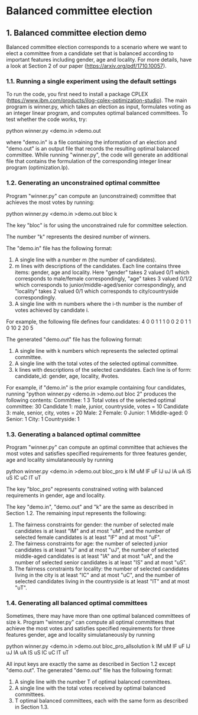 # Balanced committee election


## 1. Balanced committee election demo

Balanced committee election corresponds to a scenario where we want to elect a committee from a candidate set that is balanced according to important features including gender, age and locality. For more details, have a look at Section 2 of our paper (https://arxiv.org/pdf/1710.10057).


### 1.1. Running a single experiment using the default settings

To run the code, you first need to install a package CPLEX (https://www.ibm.com/products/ilog-cplex-optimization-studio). 
The main program is winner.py, which takes an election as input, formulates voting as an integer linear program, and computes optimal balanced committees. To test whether the code works, try:

  python winner.py <demo.in >demo.out

where "demo.in" is a file containing the information of an election and "demo.out" is an output file that records the resulting optimal balanced committee. 
  While running "winner.py", the code will generate an additional file that contains the formulation of the corresponding integer linear program (optimization.lp).


### 1.2. Generating an unconstrained optimal committee 

Program "winner.py" can compute an (unconstrained) committee that achieves the most votes by running:

  python winner.py <demo.in >demo.out bloc k

The key "bloc" is for using the unconstrained rule for committee selection. 

The number "k" represents the desired number of winners. 

The "demo.in" file has the following format:
  1. A single line with a number m (the number of candidates).
  2. m lines with descriptions of the candidates. Each line contains three items: gender, age and locality. Here "gender" takes 2 valued 0/1 which corresponds to male/female correspondingly, "age" takes 3 valued 0/1/2 which corresponds to junior/middle-aged/senior correspondingly, and "locality" takes 2 valued 0/1 which corresponds to city/countryside correspondingly. 
  3. A single line with m numbers where the i-th number is the number of votes achieved by candidate i.

For example, the following file defines four candidates:
  4
  0 0 1
  1 1 0
  0 2 0
  1 1 0
  10 2 20 5

The generated "demo.out" file has the following format:
  1. A single line with k numbers which represents the selected optimal committee.
  2. A single line with the total votes of the selected optimal committee.
  3. k lines with descriptions of the selected candidates. Each line is of form: candidate_id: gender, age, locality, #votes.

For example, if "demo.in" is the prior example containing four candidates, running "python winner.py <demo.in >demo.out bloc 2" produces the following contents:
  Committee: 1 3 
  Total votes of the selected optimal committee: 30
  Candidate 1: male, junior, countryside, votes = 10
  Candidate 3: male, senior, city, votes = 20
  Male: 2
  Female: 0
  Junior: 1
  Middle-aged: 0
  Senior: 1
  City: 1
  Countryside: 1

   

### 1.3. Generating a balanced optimal committee 

Program "winner.py" can compute an optimal committee that achieves the most votes and satisfies specified requirements for three features gender, age and locality simulataneously by running

  python winner.py <demo.in >demo.out bloc_pro k lM uM lF uF lJ uJ lA uA lS uS lC uC lT uT

The key "bloc_pro" represents constrained voting with balanced requirements in gender, age and locality. 

The key "demo.in", "demo.out" and "k" are the same as described in Section 1.2. The remaining input represents the following:
  1. The fairness constraints for gender: the number of selected male candidates is at least "lM" and at most "uM", and the number of selected female candidates is at least "lF" and at most "uF".
  2. The fairness constraints for age: the number of selected junior candidates is at least "lJ" and at most "uJ", the number of selected middle-aged candidates is at least "lA" and at most "uA", and the number of selected senior candidates is at least "lS" and at most "uS".
  3. The fairness constraints for locality: the number of selected candidates living in the city is at least "lC" and at most "uC", and the number of selected candidates living in the countryside is at least "lT" and at most "uT".


### 1.4. Generating all balanced optimal committees

Sometimes, there may have more than one optimal balanced committees of size k. Program "winner.py" can compute all optimal committees that achieve the most votes and satisfies specified requirements for three features gender, age and locality simulataneously by running

  python winner.py <demo.in >demo.out bloc_pro_allsolution k lM uM lF uF lJ uJ lA uA lS uS lC uC lT uT

All input keys are exactly the same as described in Section 1.2 except "demo.out". The generated "demo.out" file has the following format:
  1. A single line with the number T of optimal balanced committees.  
  2. A single line with the total votes received by optimal balanced committees. 
  3. T optimal balanced committees, each with the same form as described in Section 1.3.








 